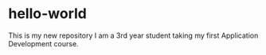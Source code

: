 # hello-world
This is my new repository
I am a 3rd year student taking my first Application Development course.
